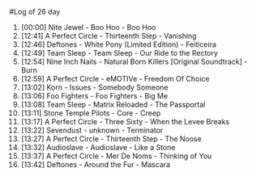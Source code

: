 #Log of 26 day

1. [00:00] Nite Jewel - Boo Hoo - Boo Hoo
1. [12:41] A Perfect Circle - Thirteenth Step - Vanishing
1. [12:46] Deftones - White Pony (Limited Edition) - Feiticeira
1. [12:49] Team Sleep - Team Sleep - Our Ride to the Rectory
1. [12:54] Nine Inch Nails - Natural Born Killers [Original Soundtrack] - Burn
1. [12:59] A Perfect Circle - eMOTIVe - Freedom Of Choice
1. [13:02] Korn - Issues - Somebody Someone
1. [13:06] Foo Fighters - Foo Fighters - Big Me
1. [13:08] Team Sleep - Matrix Reloaded - The Passportal
1. [13:11] Stone Temple Pilots - Core - Creep
1. [13:17] A Perfect Circle - Three Sixty - When the Levee Breaks
1. [13:22] Sevendust - unknown - Terminator
1. [13:27] A Perfect Circle - Thirteenth Step - The Noose
1. [13:32] Audioslave - Audioslave - Like a Stone
1. [13:37] A Perfect Circle - Mer De Noms - Thinking of You
1. [13:42] Deftones - Around the Fur - Mascara
